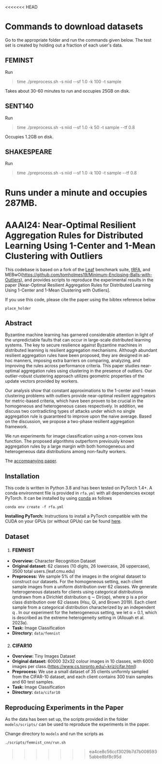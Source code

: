 <<<<<<< HEAD
# Commands to download datasets

Go to the appropriate folder and run the commands given below. 
The test set is created by holding out a fraction of each user's data.

## FEMINST
Run
> time ./preprocess.sh -s niid --sf 1.0 -k 100 -t sample

Takes about 30-60 minutes to run and occupies 25GB on disk.


## SENT140
Run
> time ./preprocess.sh -s niid --sf 1.0 -k 50 -t sample --tf 0.8

Occupies 1.2GB on disk.


## SHAKESPEARE
Run
> time ./preprocess.sh -s niid --sf 1.0 -k 100 -t sample --tf 0.8 

Runs under a minute and occupies 287MB.
=======
# AAAI24: Near-Optimal Resilient Aggregation Rules for Distributed Learning Using 1-Center and 1-Mean Clustering with Outliers

This codebase is based on a fork of the [Leaf](leaf.cmu.edu) benchmark suite, [tRFA](https://github.com/krishnap25/tRFA), and MEBwO(https://github.com/tomholmes19/Minimum-Enclosing-Balls-with-Outliers), and provides scripts to reproduce the experimental results in the paper [Near-Optimal Resilient Aggregation Rules for Distributed 
Learning Using 1-Center and 1-Mean Clustering with Outliers].

If you use this code, please cite the paper using the bibtex reference below

```
place_holder
```

Abstract
-----------------
Byzantine machine learning has garnered considerable attention in light of the unpredictable faults that can occur in large-scale distributed learning systems. The key to secure resilience against Byzantine machines in distributed learning is resilient aggregation mechanisms. Although abundant resilient aggregation rules have been proposed, they are designed in ad-hoc manners, imposing extra barriers on comparing, analyzing, and improving the rules across performance criteria. This paper studies near-optimal aggregation rules using clustering in the presence of outliers. Our outlier-robust clustering approach utilizes geometric properties of the update vectors provided by workers. 

Our analysis show that constant approximations to the 1-center and 1-mean clustering problems with outliers provide near-optimal resilient aggregators for metric-based criteria, which have been proven to be crucial in the homogeneous and heterogeneous cases respectively. In addition, we discuss two contradicting types of attacks under which no single aggregation rule is guaranteed to improve upon the naive average. Based on the discussion, we propose a two-phase resilient aggregation framework. 

We run experiments for image classification using a non-convex loss function. The proposed algorithms outperform previously known aggregation rules by a large margin with both homogeneous and heterogeneous data distributions among non-faulty workers.

The [accompanying paper](place_holder).


Installation                                                                                                                   
-----------------
This code is written in Python 3.8
and has been tested on PyTorch 1.4+.
A conda environment file is provided in `rfa.yml` with all dependencies except PyTorch. 
It can be installed by using [conda](https://docs.conda.io/projects/conda/en/latest/user-guide/tasks/manage-environments.html#creating-an-environment-from-an-environment-yml-file)
as follows

```
conda env create -f rfa.yml 
```

**Installing PyTorch:** Instructions to install a PyTorch compatible with the CUDA on your GPUs (or without GPUs) can be found [here](https://pytorch.org/get-started/locally/).


Dataset
-----------

1. ### FEMNIST 

  * **Overview:** Character Recognition Dataset
  * **Original dataset:** 62 classes (10 digits, 26 lowercase, 26 uppercase), 3500 total users.(leaf.cmu.edu)
  * **Preprocess:** We sample 5% of the images in the original dataset to construct our datasets. For the homogeneous setting, each client sample images from a uniform distribution over 62 classes.   We generate heterogeneous datasets for clients using categorical distributions qmdrawn from a Dirichlet distribution q ∼ Dir(αp), where p is a prior class distribution over 62 classes (Hsu, Qi, and Brown 2019). Each client sample from a categorical distribution characterized by an independent q . In our experiment for the heterogeneous setting, we let α = 0.1, which is described as the extreme heterogeneity setting in (Allouah et al. 2023a).
  * **Task:** Image Classification
  * **Directory:** ```data/femnist``` 

2. ### CIFAR10

  * **Overview:** Tiny Images Dataset
  * **Original dataset:** 60000 32x32 colour images in 10 classes, with 6000 images per class.(https://www.cs.toronto.edu/~kriz/cifar.html)
  * **Preprocess:** We use a small dataset of 35 clients uniformly sampled from the CIFAR-10 dataset, and each client contains 300 train samples and 60 test samples.
  * **Task:** Image Classification
  * **Directory:** ```data/cifar10``` 


Reproducing Experiments in the Paper
-------------------------------------

As the data has been set up, the scripts provided in the folder ```models/scripts/``` can be used 
to reproduce the experiments in the paper.

Change directory to ```models``` and run the scripts as 
```
./scripts/femnist_cnn/run.sh  
```
>>>>>>> ea4ce8c56ccf3029b7d7b0085935abbe8bf8c95d

